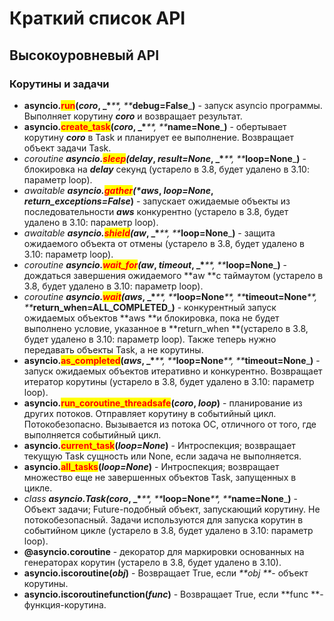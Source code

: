 # Краткий список API

## Высокоуровневый API

### Корутины и задачи

* **asyncio.**<mark style="color:red;">**run**</mark>**(**_**coro**_**, **_**\***_**, **_**debug=False**_**)** - запуск asyncio программы. Выполняет корутину _**coro**_ и возвращает результат.
* **asyncio.**<mark style="color:red;">**create\_task**</mark>**(**_**coro**_**, **_**\***_**, **_**name=None**_**)** - обертывает корутину _**coro**_ в Task и планирует ее выполнение. Возвращает объект задачи Task.
* _coroutine _**asyncio.**<mark style="color:red;">**sleep**</mark>**(**_**delay**_**, **_**result=None**_**, **_**\***_**, **_**loop=None**_**)** - блокировка на _**delay**_ секунд (устарело в 3.8, будет удалено в 3.10: параметр loop).
* _awaitable _**asyncio.**<mark style="color:red;">**gather**</mark>**(**_**\*aws**_**, **_**loop=None**_**, **_**return\_exceptions=False**_**)** - запускает ожидаемые объекты из последовательности _**aws**_ конкурентно (устарело в 3.8, будет удалено в 3.10: параметр loop).
* _awaitable _**asyncio.**<mark style="color:red;">**shield**</mark>**(**_**aw**_**, **_**\***_**, **_**loop=None**_**)** - защита ожидаемого объекта от отмены (устарело в 3.8, будет удалено в 3.10: параметр loop).
* _coroutine _**asyncio.**<mark style="color:red;">**wait\_for**</mark>**(**_**aw**_**, **_**timeout**_**, **_**\***_**, **_**loop=None**_**)** - дождаться завершения ожидаемого **aw **с таймаутом (устарело в 3.8, будет удалено в 3.10: параметр loop).
* _coroutine _**asyncio.**<mark style="color:red;">**wait**</mark>**(**_**aws**_**, **_**\***_**, **_**loop=None**_**, **_**timeout=None**_**, **_**return\_when=ALL\_COMPLETED**_**)** - конкурентный запуск ожидаемых объектов **aws **и блокировка, пока не будет выполнено условие, указанное в **return\_when **(устарело в 3.8, будет удалено в 3.10: параметр loop). Также теперь нужно передавать объекты Task, а не корутины.
* **asyncio.**<mark style="color:red;">**as\_completed**</mark>**(**_**aws**_**, **_**\***_**, **_**loop=None**_**, **_**timeout=None**_**)** - запуск ожидаемых объектов итеративно и конкурентно. Возвращает итератор корутины (устарело в 3.8, будет удалено в 3.10: параметр loop).
* **asyncio.**<mark style="color:red;">**run\_coroutine\_threadsafe**</mark>**(**_**coro**_**, **_**loop**_**)** - планирование из других потоков. Отправляет корутину в событийный цикл. Потокобезопасно. Вызывается из потока ОС, отличного от того, где выполняется событийный цикл.
* **asyncio.**<mark style="color:red;">**current\_task**</mark>**(**_**loop=None**_**)** - Интроспекция; возвращает текущую Task сущность или None, если задача не выполняется.
* **asyncio.**<mark style="color:red;">**all\_tasks**</mark>**(**_**loop=None**_**)** - Интроспекция; возвращает множество еще не завершенных объектов Task, запущенных в цикле.
* _class _**asyncio.Task(**_**coro**_**, **_**\***_**, **_**loop=None**_**, **_**name=None**_**)** - Объект задачи; Future-подобный объект, запускающий корутину. Не потокобезопасный. Задачи используются для запуска корутин в событийном цикле (устарело в 3.8, будет удалено в 3.10: параметр loop).
* **@asyncio.coroutine** - декоратор для маркировки основанных на генераторах корутин (устарело в 3.8, будет удалено в 3.10).
* **asyncio.iscoroutine(**_**obj**_**)** - Возвращает True, если _**obj **_- объект корутины.
* **asyncio.iscoroutinefunction(**_**func**_**)** - Возвращает True, если **func **- функция-корутина.
